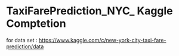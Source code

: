 # TaxiFarePrediction_NYC_ Kaggle Comptetion
for data set : https://www.kaggle.com/c/new-york-city-taxi-fare-prediction/data
